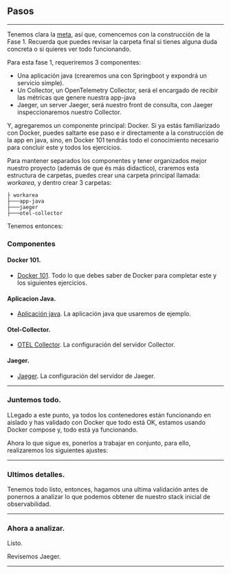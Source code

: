 
## Pasos
-------
Tenemos clara la <a href="../Readme.md">meta</a>, así que, comencemos con la construcción de la Fase 1.
Recuerda que puedes revisar la carpeta final si tienes alguna duda concreta o si quieres ver todo funcionando.

Para esta fase 1, requeriremos 3 componentes:

* Una aplicación java (crearemos una con Springboot y expondrá un servicio simple).
* Un Collector, un OpenTelemetry Collector, será el encargado de recibir las métricas que genere nuestra app-java
* Jaeger, un server Jaeger, será nuestro front de consulta, con Jaeger inspeccionaremos nuestro Collector.

Y, agregaremos un componente principal: Docker.
Si ya estás familiarizado con Docker, puedes saltarte ese paso e ir directamente a la construcción de la app en java, 
sino, en Docker 101 tendrás todo el conocimiento necesario para concluir este y todos los ejercicios.

Para mantener separados los componentes y tener organizados mejor nuestro proyecto (además de que és más didactico),
craremos esta estructura de carpetas, puedes crear una carpeta principal llamada: *workarea*, y dentro crear 3 carpetas:
```shell
├ workarea
├───app-java
├───jaeger
├───otel-collector
```

Tenemos entonces:

### Componentes

#### Docker 101.
* <a href="componentes/Docker.md">Docker 101</a>. Todo lo que debes saber de Docker para completar este y los siguientes ejercicios.
#### Aplicacion Java.
* <a href="componentes/Java.md">Aplicación java</a>. La aplicación java que usaremos de ejemplo.
#### Otel-Collector.
* <a href="componentes/OtelCollector.md">OTEL Collector</a>. La configuración del servidor Collector.
#### Jaeger.
* <a href="componentes/Jaeger.md">Jaeger</a>. La configuración del servidor de Jaeger.
-------

### Juntemos todo.

LLegado a este punto, ya todos los contenedores están funcionando en aislado y has validado con Docker que todo está OK,
estamos usando Docker compose y, todo está ya funcionando.

Ahora lo que sigue es, ponerlos a trabajar en conjunto, para ello, realizaremos los siguientes ajustes:


-------

### Ultimos detalles.

Tenemos todo listo, entonces, hagamos una ultima validación antes de ponernos a analizar lo que podemos obtener de nuestro stack inicial de observabilidad.

-------

### Ahora a analizar.
Listo.

Revisemos Jaeger.

-------

